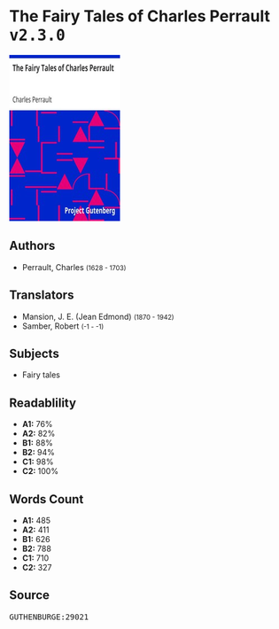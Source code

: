 # The Fairy Tales of Charles Perrault <kbd>v2.3.0</kbd>

![](./cover.medium.jpg "")

## Authors


 - Perrault, Charles <small>(1628 - 1703)</small>

## Translators


 - Mansion, J. E. (Jean Edmond) <small>(1870 - 1942)</small>
 - Samber, Robert <small>(-1 - -1)</small>

## Subjects


 - Fairy tales

## Readablility


 - **A1:** 76%
 - **A2:** 82%
 - **B1:** 88%
 - **B2:** 94%
 - **C1:** 98%
 - **C2:** 100%

## Words Count


 - **A1:** 485
 - **A2:** 411
 - **B1:** 626
 - **B2:** 788
 - **C1:** 710
 - **C2:** 327

## Source


<kbd>GUTHENBURGE:29021</kbd>
